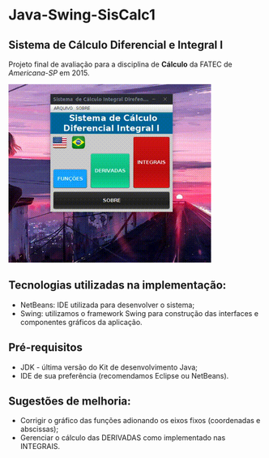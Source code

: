 # Java-Swing-SisCalc1
 ## Sistema de Cálculo Diferencial e Integral I
 
 Projeto final de avaliação para a disciplina de **Cálculo** da FATEC de *Americana-SP* em 2015.
 
 ![Sistema de Cálculo I](https://github.com/roger-otrevizan/Java-Swing-SisCalc1/blob/master/src/Imagens/bloggif_5efc02059e448.gif)
 
 ## Tecnologias utilizadas na implementação:

 * NetBeans: IDE utilizada para desenvolver o sistema;
 * Swing: utilizamos o framework Swing para construção das interfaces e componentes gráficos da aplicação.
 
 ## Pré-requisitos
 * JDK - última versão do Kit de desenvolvimento Java;
 * IDE de sua preferência (recomendamos Eclipse ou NetBeans).

 ## Sugestões de melhoria:

 - Corrigir o gráfico das funções adionando os eixos fixos (coordenadas e abscissas);
 - Gerenciar o cálculo das DERIVADAS como implementado nas INTEGRAIS.
